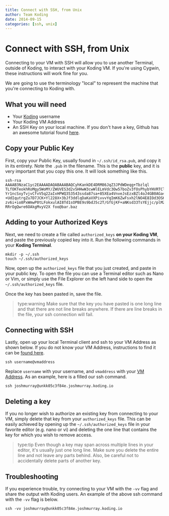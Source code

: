 ```yaml
---
title: Connect with SSH, from Unix
author: Team Koding
date: 2014-09-15
categories: [ssh, unix]
---
```


# Connect with SSH, from Unix

Connecting to your VM with SSH will allow you to use another Terminal,
outside of Koding, to interact with your Koding VM. If you're using
Cygwin, these instructions will work fine for you.

We are going to use the terminology "local" to represent the machine that
you're connecting to Koding with.

## What you will need

- Your [Koding][koding] username
- Your Koding VM Address
- An SSH Key on your local machine. If you don't have a key, Github has
  an awesome tutorial found [here][github keygen].

## Copy your Public Key

First, copy your Public Key, usually found in `~/.ssh/id_rsa.pub`, and
copy it in its entirety. Note the `.pub` in the filename. This is the
**public** key, and it is very important that you copy this one. It will
look something like this.

```
ssh-rsa AAAAB3NzaC1yc2EAAAADAQABAAABAQCyhKankDE4DRM86JqZ3JPdWDeqg+Tbzlql
TLfOKTeokhRoMgy5WoMY/ZWUVES3d2vSHHwW3cwWlELmVdc3Ow57boZv3fOsPhybYHVRTClX
Yr1ncSxyTvjvCfvV5q22aIxHPWQ353543ssda87sa+85XEa4VnveJsEzxBZl4oJ4GB0AGa48
+UdIqutrgZu7D7JCK+Yl228X+3bJf3ddlqDaKaVXPivvvYqImK6ZwFsxh2lNO4E8IOd3OSK9
zv6i+io8PxWmwP0tLFokxulAI8Td1sOPBE9s9bdJ5c2T/GfGjKF+aNKsd33TsYEjjc/plMZm
RRrOgQwre6OAkgMvyV2X foo@bar.baz
```

## Adding to your Authorized Keys

Next, we need to create a file called `authorized_keys` **on your Koding
VM**, and paste the previously copied key into it. Run the following
commands in your **Koding Terminal**.

```
mkdir -p ~/.ssh
touch ~/.ssh/authorized_keys
```

Now, open up the `authorized_keys` file that you just created, and paste
in your public key. To open the file you can use a Terminal editor such
as Nano or Vim, or simply use the File Explorer on the left hand side to
open the `~/.ssh/authorized_keys` file.

Once the key has been pasted in, save the file.

> type:warning
> Make sure that the key you have pasted is one long line and that there are not line breaks anywhere. If there are line breaks in the file, your ssh connection will fail.

## Connecting with SSH

Lastly, open up your local Terminal client and ssh to your VM Address as
shown below. If you do not know your VM Address, instructions to find it
can be [found here][vm address].

```
ssh username@vmaddress
```

Replace `username` with your username, and `vmaddress` with your [VM
Address][vm address]. As an example, here is a filled our ssh command.

```
ssh joshmurray@unkk05c3f84e.joshmurray.koding.io
```

## Deleting a key
If you no longer wish to authorize an existing key from connecting to your
VM, simply delete that key from your `authorized_keys` file. This can be
easily achieved by opening up the `~/.ssh/authorized_keys` file in your 
favorite editor (e.g. nano or vi) and deleting the one line that contains
the key for which you wish to remove access.

> type:tip
> Even though a key may span across multiple lines in your editor, it's
> usually just one long line. Make sure you delete the entire line and
> not leave any parts behind. Also, be careful not to accidentally delete
> parts of another key.

## Troubleshooting

If you experience trouble, try connecting to your VM with the `-vv` flag
and share the output with Koding users. An example of the above ssh
command with the `-vv` flag is below.

```
ssh -vv joshmurray@unkk05c3f84e.joshmurray.koding.io
```




[koding]: https://koding.com
[github keygen]: https://help.github.com/articles/generating-ssh-keys
[connect windows]: /guides/connect-with-ssh-windows
[vm address]: /faq/vm-address
